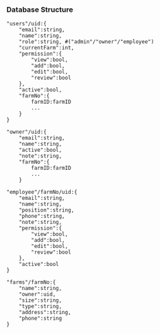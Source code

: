 ### Database Structure

    "users"/uid:{
        "email":string,
        "name":string,
        "role":string, #("admin"/"owner"/"employee")
        "currentFarm":int,
        "permission":{
            "view":bool,
            "add":bool,
            "edit":bool,
            "review":bool
        },
        "active":bool,
        "farmNo":{
            farmID:farmID
            ...
        }
    }
    
    "owner"/uid:{
        "email":string,
        "name":string,
        "active":bool,
        "note":string,
        "farmNo":{
            farmID:farmID
            ...
        }
        
    "employee"/farmNo/uid:{
        "email":string,
        "name":string,
        "position":string,
        "phone":string,
        "note":string,
        "permission":{
            "view":bool,
            "add":bool,
            "edit":bool,
            "review":bool
        },
        "active":bool
    }
    
    "farms"/farmNo:{
        "name":string,
        "owner":uid,
        "size":string,
        "type":string,
        "address":string,
        "phone":string
    }
